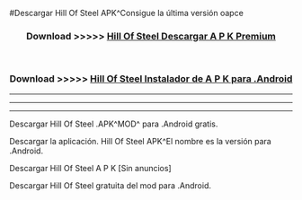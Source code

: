 #Descargar Hill Of Steel  APK^Consigue la última versión oapce



<div align="center">
<h3>Download >>>>> <a href="https://es-sites.web.app/?es= Hill Of Steel ">Hill Of Steel  Descargar A P K Premium</a></h3><br>

<h3>Download >>>>> <a href="https://es-sites.web.app/?es= Hill Of Steel ">Hill Of Steel  Instalador de A P K para .Android</a></h3>
</div>


----------------------------------------------------------

----------------------------------------------------------

----------------------------------------------------------

Descargar Hill Of Steel  .APK^MOD^ para .Android gratis.

Descargar la aplicación. Hill Of Steel  APK^El nombre es la versión para .Android.

Descargar Hill Of Steel  A P K [Sin anuncios]

Descargar Hill Of Steel  gratuita del mod para .Android.